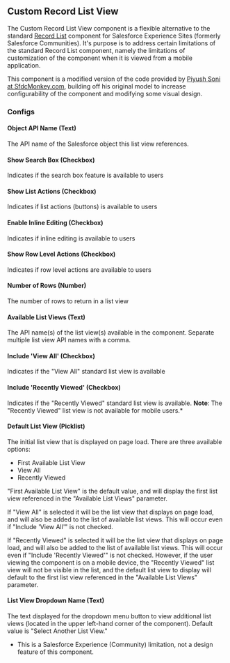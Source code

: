 ## Custom Record List View

The Custom Record List View component is a flexible alternative to the standard [Record List](https://help.salesforce.com/articleView?id=sf.rss_record_list_view.htm&type=5) component for Salesforce Experience Sites (formerly Salesforce Communities). It's purpose is to address certain limitations of the standard Record List component, namely the limitations of customization of the component when it is viewed from a mobile application. 

This component is a modified version of the code provided by [Piyush Soni at SfdcMonkey.com](https://sfdcmonkey.com/2019/02/03/dynamic-list-view-salesforce-lightning/), building off his original model to increase configurability of the component and modifying some visual design.

### Configs

#### Object API Name (Text)
The API name of the Salesforce object this list view references.

#### Show Search Box (Checkbox)
Indicates if the search box feature is available to users

#### Show List Actions (Checkbox)
Indicates if list actions (buttons) is available to users

#### Enable Inline Editing (Checkbox)
Indicates if inline editing is available to users

#### Show Row Level Actions (Checkbox)
Indicates if row level actions are available to users

#### Number of Rows (Number)
The number of rows to return in a list view

#### Available List Views (Text)
The API name(s) of the list view(s) available in the component. Separate multiple list view API names with a comma.

#### Include 'View All' (Checkbox)
Indicates if the "View All" standard list view is available

#### Include 'Recently Viewed' (Checkbox)
Indicates if the "Recently Viewed" standard list view is available. 
**Note**: The "Recently Viewed" list view is not available for mobile users.*

#### Default List View (Picklist)
The initial list view that is displayed on page load. There are three available options:
- First Available List View
- View All
- Recently Viewed

"First Available List View" is the default value, and will display the first list view referenced in the "Available List Views" parameter. 

If "View All" is selected it will be the list view that displays on page load, and will also be added to the list of available list views. This will occur even if "Include 'View All'" is not checked.

If "Recently Viewed" is selected it will be the list view that displays on page load, and will also be added to the list of available list views. This will occur even if "Include 'Recently Viewed'" is not checked. However, if the user viewing the component is on a mobile device, the "Recently Viewed" list view will not be visible in the list, and the default list view to display will default to the first list view referenced in the "Available List Views" parameter.


#### List View Dropdown Name (Text)
The text displayed for the dropdown menu button to view additional list views (located in the upper left-hand corner of the component). Default value is "Select Another List View."


* This is a Salesforce Experience (Community) limitation, not a design feature of this component.
